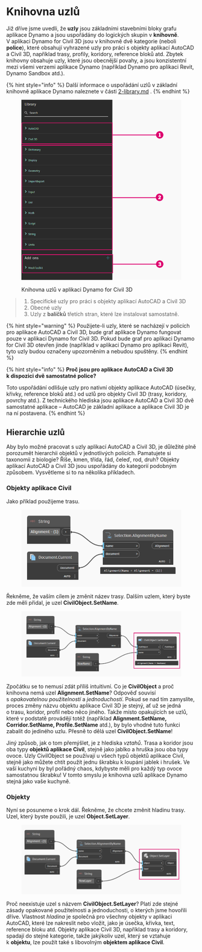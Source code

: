 # Knihovna uzlů

Již dříve jsme uvedli, že **uzly** jsou základními stavebními bloky grafu aplikace Dynamo a jsou uspořádány do logických skupin v **knihovně**. V aplikaci Dynamo for Civil 3D jsou v knihovně dvě kategorie (neboli **police**), které obsahují vyhrazené uzly pro práci s objekty aplikací AutoCAD a Civil 3D, například trasy, profily, koridory, reference bloků atd. Zbytek knihovny obsahuje uzly, které jsou obecnější povahy, a jsou konzistentní mezi všemi verzemi aplikace Dynamo (například Dynamo pro aplikaci Revit, Dynamo Sandbox atd.).

{% hint style="info" %} Další informace o uspořádání uzlů v základní knihovně aplikace Dynamo naleznete v části [2-library.md](../3\_user\_interface/2-library.md "mention") . {% endhint %}

<figure><img src="../.gitbook/assets/c3d-node-library.png" alt="" width="563"><figcaption><p>Knihovna uzlů v aplikaci Dynamo for Civil 3D</p></figcaption></figure>

> 1. Specifické uzly pro práci s objekty aplikací AutoCAD a Civil 3D
> 2. Obecné uzly
> 3. Uzly z **balíčků** třetích stran, které lze instalovat samostatně.

{% hint style="warning" %} Použijete-li uzly, které se nacházejí v policích pro aplikace AutoCAD a Civil 3D, bude graf aplikace Dynamo fungovat pouze v aplikaci Dynamo for Civil 3D. Pokud bude graf pro aplikaci Dynamo for Civil 3D otevřen jinde (například v aplikaci Dynamo pro aplikaci Revit), tyto uzly budou označeny upozorněním a nebudou spuštěny. {% endhint %}

{% hint style="info" %} **Proč jsou pro aplikace AutoCAD a Civil 3D k dispozici dvě samostatné police?**

Toto uspořádání odlišuje uzly pro nativní objekty aplikace AutoCAD (úsečky, křivky, reference bloků atd.) od uzlů pro objekty Civil 3D (trasy, koridory, povrchy atd.). Z technického hlediska jsou aplikace AutoCAD a Civil 3D dvě samostatné aplikace – AutoCAD je základní aplikace a aplikace Civil 3D je na ní postavena. {% endhint %}

## Hierarchie uzlů

Aby bylo možné pracovat s uzly aplikací AutoCAD a Civil 3D, je důležité plně porozumět hierarchii objektů v jednotlivých policích. Pamatujete si taxonomii z biologie? Říše, kmen, třída, řád, čeleď, rod, druh? Objekty aplikací AutoCAD a Civil 3D jsou uspořádány do kategorií podobným způsobem. Vysvětleme si to na několika příkladech.

### Objekty aplikace Civil

Jako příklad použijeme trasu.

<figure><img src="../.gitbook/assets/c3d-node-library-alignment.png" alt=""><figcaption></figcaption></figure>

Řekněme, že vaším cílem je změnit název trasy. Dalším uzlem, který byste zde měli přidal, je uzel **CivilObject.SetName**.

<figure><img src="../.gitbook/assets/c3d-node-library-alignment-set-name (1).png" alt=""><figcaption></figcaption></figure>

Zpočátku se to nemusí zdát příliš intuitivní. Co je **CivilObject** a proč knihovna nemá uzel **Alignment.SetName**? Odpověď souvisí s _opakovatelnou použitelností_ a _jednoduchostí_. Pokud se nad tím zamyslíte, proces změny názvu objektu aplikace Civil 3D je stejný, ať už se jedná o trasu, koridor, profil nebo něco jiného. Takže místo opakujících se uzlů, které v podstatě provádějí totéž (například **Alignment.SetName, Corridor.SetName, Profile.SetName** atd.), by bylo vhodné tuto funkci zabalit do jediného uzlu. Přesně to dělá uzel **CivilObject.SetName**!

Jiný způsob, jak o tom přemýšlet, je z hlediska _vztahů_. Trasa a koridor jsou oba typy **objektů aplikace Civil**, stejně jako jablko a hruška jsou oba typy ovoce. Uzly CivilObject se používají u všech typů objektů aplikace Civil, stejně jako můžete chtít použít jednu škrabku k loupání jablek i hrušek. Ve vaší kuchyni by byl pořádný chaos, kdybyste měli pro každý typ ovoce samostatnou škrabku! V tomto smyslu je knihovna uzlů aplikace Dynamo stejná jako vaše kuchyně.

### Objekty

Nyní se posuneme o krok dál. Řekněme, že chcete změnit hladinu trasy. Uzel, který byste použili, je uzel **Object.SetLayer**.

<figure><img src="../.gitbook/assets/c3d-node-library-alignment-set-layer.png" alt=""><figcaption></figcaption></figure>

Proč neexistuje uzel s názvem **CivilObject.SetLayer**? Platí zde stejné zásady opakované použitelnosti a jednoduchosti, o kterých jsme hovořili dříve. Vlastnost _hladina_ je společná pro všechny objekty v aplikaci AutoCAD, které lze nakreslit nebo vložit, jako je úsečka, křivka, text, reference bloku atd. Objekty aplikace Civil 3D, například trasy a koridory, spadají do stejné kategorie, takže jakýkoliv uzel, který se vztahuje k **objektu**, lze použít také s libovolným **objektem aplikace Civil**.

